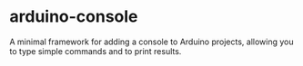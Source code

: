 # arduino-console
A minimal framework for adding a console to Arduino projects, allowing you to type simple commands and to print results. 
